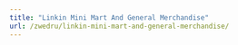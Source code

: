 ```yaml
---
title: "Linkin Mini Mart And General Merchandise"
url: /zwedru/linkin-mini-mart-and-general-merchandise/
---
```

